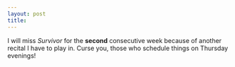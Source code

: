 ```yaml
---
layout: post
title: 
---
```


I will miss <i>Survivor</i> for the <b>second</b> consecutive week because of another recital I have to play in. Curse you, those who schedule things on Thursday evenings!
